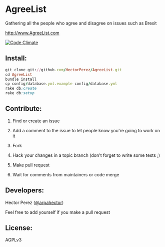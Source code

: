 AgreeList
=============
Gathering all the people who agree and disagree on issues such as Brexit

http://www.AgreeList.com

[![Code Climate](https://codeclimate.com/github/HectorPerez/AgreeList/badges/gpa.svg)](https://codeclimate.com/github/HectorPerez/AgreeList)

Install:
-------
```ruby
git clone git://github.com/HectorPerez/AgreeList.git
cd AgreeList
bundle install
cp config/database.yml.example config/database.yml
rake db:create
rake db:setup
```

Contribute:
--------
1. Find or create an issue

2. Add a comment to the issue to let people know you're going to work on it

3. Fork

4. Hack your changes in a topic branch (don't forget to write some tests ;)

5. Make pull request

6. Wait for comments from maintainers or code merge

Developers:
-------
Hector Perez ([@arpahector](https://twitter.com/arpahector))

Feel free to add yourself if you make a pull request

License:
-------
AGPLv3
